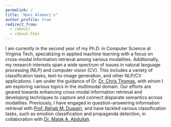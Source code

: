 ```yaml
---
permalink: /
title: "Hani Alomari's"
author_profile: true
redirect_from: 
  - /about/
  - /about.html
---
```


I am currently in the second year of my Ph.D. in Computer Science at Virginia Tech, specializing in applied machine learning with a focus on cross-modal information retrieval among various modalities. Additionally, my research interests span a wide spectrum of issues in natural language processing (NLP) and computer vision (CV). This includes a variety of classification tasks, text-to-image generation, and other NLP/CV applications. I am under the guidance of Dr. [Dr. Chris Thomas](https://people.cs.vt.edu/chris/), with whom I am exploring various topics in the multimodal domain. Our efforts are geared towards enhancing cross-modal information retrieval and developing techniques to capture and connect disparate semantics across modalities. Previously, I have engaged in question-answering information retrieval with [Prof. Rehab M. Duwairi](https://www.just.edu.jo/~rehab/), and have tackled various classification tasks, such as emotion classification and propaganda detection, in collaboration with [Dr. Malak A. Abdullah](https://sites.google.com/view/malak-abdullah).
